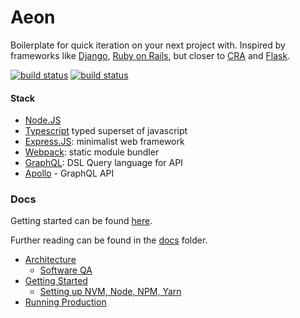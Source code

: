 # Aeon

Boilerplate for quick iteration on your next project with. Inspired by frameworks like [Django](https://www.djangoproject.com/), [Ruby on Rails](https://rubyonrails.org/), but closer to [CRA](https://github.com/facebook/create-react-app) and [Flask](http://flask.pocoo.org/).

[![build status](https://gitlab.com/ncrmro/aeon/badges/master/build.svg)](https://gitlab.com/ncrmro/aeon/commits/master)
[![build status](https://gitlab.com/ncrmro/aeon/badges/development/build.svg)](https://gitlab.com/ncrmro/aeon/commits/development)

#### Stack

* [Node.JS](https://nodejs.org/en/)
* [Typescript](https://www.typescriptlang.org/) typed superset of javascript
* [Express.JS](http://expressjs.com): minimalist web framework
* [Webpack](https://webpack.js.org/): static module bundler
* [GraphQL](https://graphql.org/): DSL Query language for API
* [Apollo](https://www.apollographql.com) - GraphQL API


### Docs
Getting started can be found [here](docs/00-architecture.md).

Further reading can be found in the [docs](docs/) folder.

* [Architecture](docs/00-architecture.md)
  * [Software QA](docs/01-software-qa.md)
* [Getting Started](docs/10-getting-started.md)
  * [Setting up NVM, Node, NPM, Yarn](docs/11-setting-up-nvm-node-npm-yarn.md)
* [Running Production](docs/30-production.md)
